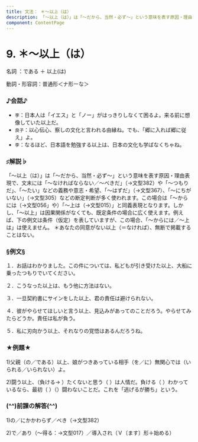 ```yaml
---
title: 文法： ＊～以上（は）
description: 「～以上（は）」は「～だから、当然・必ず～」という意味を表す原因・理由表現で、文末には「～なければならない／～べきだ」（→文型382）や「～つもりだ」、「～たい」などの義務や意志・希望、「～はずだ」（→文型367）、「～にちがいない」（→文型305）などの断定判断が多く使われます。この場合は「～からには（→文型056」や）「～上は（→文型015）」と同義表現となります。しかし、「～以上」は因果関係がなくても、既定条件の場合に広く使えます。例えば、下の例文は条件（仮定）を表していますが、この場合、「～からには／～上は」は使えません。
component: ContentPage
---
```



# 9. ＊～以上（は）
名詞 ：である ＋ 以上(は)

動詞・形容詞：普通形＜ナ形ーな＞

### ♪会話♪
- `李`：日本人は「イエス」と「ノー」がはっきりしなくて困るよ。来る前に想像していた以上だ。 
- `良子`：以心伝心、察しの文化と言われる由縁ね。でも、「郷に入れば郷に従え」よ。
- `李`：なるほど、日本語を勉強する以上は、日本の文化も学ばなくちゃね。

### ♯解説♭
「～以上（は）」は「～だから、当然・必ず～」という意味を表す原因・理由表現で、文末には「～なければならない／～べきだ」（→文型382）や「～つもりだ」、「～たい」などの義務や意志・希望、「～はずだ」（→文型367）、「～にちがいない」（→文型305）などの断定判断が多く使われます。この場合は「～からには（→文型056」や）「～上は（→文型015）」と同義表現となります。しかし、「～以上」は因果関係がなくても、既定条件の場合に広く使えます。例えば、下の例文は条件（仮定）を表していますが、この場合、「～からには／～上は」は使えません。
＊あなたの同意がない以上（＝なければ）、無断で掲載することはない。

### §例文§
１．お話はわかりました。この件については、私どもが引き受けた以上、大船に乗ったつもりでいてください。

２．こうなった以上は、もう他に方法はない。

３．一旦契約書にサインをした以上、君の責任は避けられない。

４．彼がやらせてほしいと言う以上、見込みがあってのことだろう。やらせてみたらどうか。責任は私が負う。

５．私に刃向かう以上、それなりの覚悟はあるんだろうね。


### ★例題★
1)父親（の／である）以上、娘がつきあっている相手（を／に）無関心では（いられる／いられない）よ。

2)闘う以上、（負ける→ ）たくないと思う（ ）は人情だ。負ける（ ）わかっているなら、最初（ ）（）闘わないことだ。これを「逃げるが勝ち」という。

### (^^)前課の解答(^^)
1)の／にかかわらず／べき（→文型382）

2)で／あり（～得る：→文型017）／導入され（Ｖ〔ます〕形＋始める）

